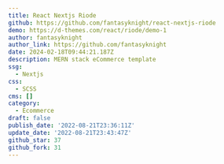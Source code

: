 ```yaml
---
title: React Nextjs Riode
github: https://github.com/fantasyknight/react-nextjs-riode
demo: https://d-themes.com/react/riode/demo-1
author: fantasyknight
author_link: https://github.com/fantasyknight
date: 2024-02-18T09:44:21.187Z
description: MERN stack eCommerce template
ssg:
  - Nextjs
css:
  - SCSS
cms: []
category:
  - Ecommerce
draft: false
publish_date: '2022-08-21T23:36:11Z'
update_date: '2022-08-21T23:43:47Z'
github_star: 37
github_fork: 31
---
```

